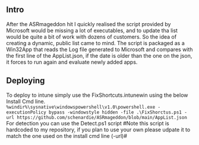 ## Intro
After the ASRmageddon hit I quickly realised the script provided by Microsoft would be missing a lot of executables, and to update tha list would be quite a bit of work with dozens of customers. So the idea of creating a dynamic, public list came to mind. The script is packaged as a Win32App that reads the Log file generated to Microsoft and compares with the first line of the AppList.json, if the date is older than the one on the json, it forces to run again and evaluate newly added apps.

## Deploying
To deploy to intune simply use the FixShortcuts.intunewin using the below Install Cmd line.
```%windir%\sysnative\windowspowershell\v1.0\powershell.exe -executionPolicy bypass -windowstyle hidden -file .\FixShorctus.ps1 -url https://github.com/schenardie/ASRmageddon/blob/main/AppList.json```
For detection you can use the Detect.ps1 script #Note this script is hardcoded to my repository, if you plan to use your own please udpate it to match the one used on the install cmd line (-url)#